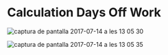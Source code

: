 <h1> Calculation Days Off Work </h1>


![captura de pantalla 2017-07-14 a les 13 05 30](https://user-images.githubusercontent.com/26334453/28211555-35574b14-6895-11e7-8afb-9301eaadeb03.png)



![captura de pantalla 2017-07-14 a les 13 05 35](https://user-images.githubusercontent.com/26334453/28211556-3a0bdbc0-6895-11e7-952a-c71b96e87cc5.png)
